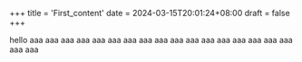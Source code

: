 +++
title = 'First_content'
date = 2024-03-15T20:01:24+08:00
draft = false
+++

hello
aaa
aaa
aaa
aaa
aaa
aaa
aaa
aaa
aaa
aaa
aaa
aaa
aaa
aaa
aaa
aaa
aaa
aaa
aaa
